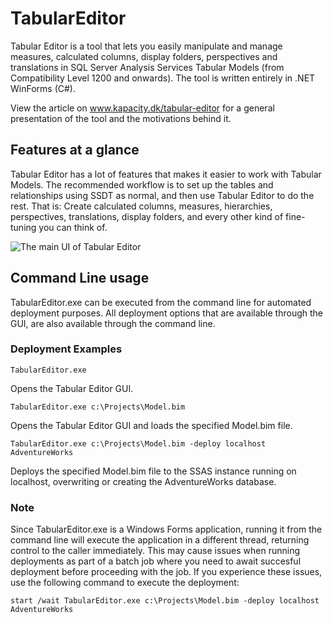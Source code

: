 # TabularEditor
Tabular Editor is a tool that lets you easily manipulate and manage measures, calculated columns, display folders, perspectives and translations in SQL Server Analysis Services Tabular Models (from Compatibility Level 1200 and onwards). The tool is written entirely in .NET WinForms (C#).

View the article on www.kapacity.dk/tabular-editor for a general presentation of the tool and the motivations behind it.

## Features at a glance
Tabular Editor has a lot of features that makes it easier to work with Tabular Models. The recommended workflow is to set up the tables and relationships using SSDT as normal, and then use Tabular Editor to do the rest. That is: Create calculated columns, measures, hierarchies, perspectives, translations, display folders, and every other kind of fine-tuning you can think of.

![The main UI of Tabular Editor](https://raw.githubusercontent.com/otykier/TabularEditor/master/Documentation/Main%20UI.png)

## Command Line usage
TabularEditor.exe can be executed from the command line for automated deployment purposes. All deployment options that are available through the GUI, are also available through the command line.

### Deployment Examples

`TabularEditor.exe`

Opens the Tabular Editor GUI.

`TabularEditor.exe c:\Projects\Model.bim`

Opens the Tabular Editor GUI and loads the specified Model.bim file.

`TabularEditor.exe c:\Projects\Model.bim -deploy localhost AdventureWorks`

Deploys the specified Model.bim file to the SSAS instance running on localhost, overwriting or creating the AdventureWorks database.

### Note
Since TabularEditor.exe is a Windows Forms application, running it from the command line will execute the application in a different thread, returning control to the caller immediately. This may cause issues when running deployments as part of a batch job where you need to await succesful deployment before proceeding with the job. If you experience these issues, use the following command to execute the deployment:

`start /wait TabularEditor.exe c:\Projects\Model.bim -deploy localhost AdventureWorks`

